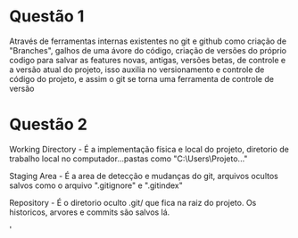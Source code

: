 # Questão 1
Através de ferramentas internas existentes no git e github como criação de "Branches", galhos de uma ávore do código, criação de versões do próprio codigo para salvar as features novas, antigas, versões betas, de controle e a versão atual do projeto, isso auxilia no versionamento e controle de código do projeto, e assim o git se torna uma ferramenta de controle de versão

# Questão 2
Working Directory - É a implementação física e local do projeto, diretorio de trabalho local no computador...pastas como "C:\Users\Projeto..."

Staging Area - É a area de detecção e mudanças do git, arquivos ocultos salvos como o arquivo ".gitignore" e ".gitindex"

Repository - É o diretorio oculto .git/ que fica na raiz do projeto. Os historicos, arvores e commits são salvos lá.

' 
